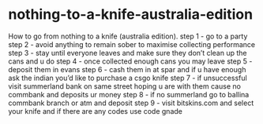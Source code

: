 # nothing-to-a-knife-australia-edition
How to go from nothing to a knife (australia edition).
step 1 - go to a party
step 2 - avoid anything to remain sober to maximise collecting performance
step 3 - stay until everyone leaves and make sure they don’t clean up the cans and u do
step 4 - once collected enough cans you may leave
step 5 - deposit them in evans
step 6 - cash them in at spar and if u have enough ask the indian you’d like to purchase a csgo knife
step 7 - if unsuccessful visit summerland bank on same street hoping u are with them cause no commbank and deposits ur money
step 8 - if no summerland go to ballina commbank branch or atm and deposit
step 9 - visit bitskins.com and select your knife and if there are any codes use code gnade
